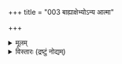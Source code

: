 +++
title = "003 बाह्याक्षेभ्योऽन्य आत्मा"

+++
<details><summary>मूलम्</summary>

बाह्याक्षेभ्योऽन्य आत्मा तदखिलविषयप्रत्यभिज्ञातुरैक्यात् कर्तुः स्मृत्यादिकार्ये करणमिति मनो मानसिद्धं ततोऽन्यत् ।  
प्राणास्सङ्घातरूपा वपुरुदितनयान्न ध्रुवं चेतयन्ते ज्ञानं च ज्ञातृधर्मः क्षणिकमपि च वस्तेन नास्याऽऽत्मभावः ॥ ३ ॥
</details>

<details><summary>विस्तारः (द्रष्टुं नोद्यम्)</summary>

सन्त्यन्येऽपि पक्षाः  
शरीरात्मवादिनाम् इव  
इन्द्रियाद्य्-आत्म-वादिनाम् अपि ।  
'देहेन्द्रियमनः प्राणधीभ्योऽन्यः ' इति ह्य् आचार्याः ।  
देहातिरिक्तत्वं च साधितम् ।  
'अहं पश्यामि' 'अहं शृणोमि' इत्यादि-प्रतीति-स्वारस्यात्  
इन्द्रियस्य अहम्-अर्थत्व-प्रतीत्या इन्द्रियाण्य् एवात्मेति,  
देहात्मवाद-निराकरणानन्तरम् इन्द्रियात्मवादं निराकरोति- **बाह्येत्यादि** ।  

इन्द्रियेष्व् अपि **मनः** आन्तरम् ।  
चक्षुरादि बाह्यं तु तद्-अपेक्षया प्रसिद्धतरम् ।  
अतः प्रथममस्य वर्णनम्। 

[[135]]

**बाह्याक्षेभ्यः** =बाह्येन्द्रियेभ्यः चक्षुरादिभ्यः  
**आत्मा** = अहम्-अर्थः **अन्यः** = अतिरिक्तः ।  
कुतः ? इत्यत्र  
'दर्शन-स्पर्शनाभ्याम् एकार्थ-ग्रहणात्' (न्या. सू. 3-1-1) इति पारमर्षं वचः स्मरन्नाह -  
**तद्-अखिल-विषय-प्रत्यभिज्ञातुः** = **तेषाम्** = इन्द्रियाणाम् अखिलाः ये विषयाः रूपरसगन्धस्पर्शशब्दाः, तेषां प्रत्यभिज्ञातुः प्रतिसन्धातुः **ऐक्यात्** =एकत्वात् ।  
अस्ति हि 'योऽहमपश्यं पूर्वम् यम्, सोऽहमद्य तं स्पृशामि' इति द्रष्टुः स्प्रष्टुश् च ऐक्यानुसन्धानम् ।  
द्रष्टृ चक्षुरिन्द्रियम्, स्पष्टृ तु त्वगिन्द्रियम् ।  
उभयोर् ऐक्यासंभवात्, उभयातिरिक्त एव कश्चित् एकः द्रष्टा च स्प्रष्टा च भवति ।  
'यस्य गन्धम् अजिघ्रम्, तद् इदं कुसुमं पश्यामि' इति अस्ति पञ्चानाम् अपीन्द्रियाणां परस्परं **प्रत्यभिज्ञा** ।  
अतः इन्द्रियातिरिक्त एवात्मा । 

'अहं पश्यामि' ' अहं जिघ्रेमि' इत्यादयस्तु, चैतन्याभिव्यक्ति-सहकारित्व-प्रयुक्तत्वाद् औपचारिका  
नार्थसाधनक्षमा इत्य्-आदिकम् अग्रे व्यक्ती-भविष्यति ।  
अतः इन्द्रियातिरिक्तत्वं आत्मनः सिद्धम् ।  

'प्रत्येकं चेतनत्वे बहुरिह कलहो वीतरागो न जातः' इत्येतद् दूषणम् अत्राप्य् ऊह्यम् ॥

‘अहमाददे' ‘अहं वाच्मि' इत्यादिव्यवहारात् कर्मेन्द्रियाणाम् अप्य् अहम्-अर्थत्व-निराकरणम् अत्र विवक्षितम् इत्यभिप्रायेण ‘बाह्याक्ष'पदम् ।  
'प्रत्यभिज्ञातुरैक्यात्' इति हेतुः समानो ज्ञानकर्मेन्द्रिययोः ।  
' योऽहं तत्रा- गच्छम्, स एवाहमिदमाददे' इति गन्तुरादातुश्चैक्यप्रत्यभिज्ञायास्सत्त्वात् ।  
अतः कर्मेन्द्रियाणाम् अनेकानाम् आत्मत्वासंभवः,  
ज्ञानेन्द्रिय-न्यायेनैव सिद्ध्यतीत्य् अभिप्रायेण पृथग्-अनुक्तिः ।  
एवं 'प्रत्येकं चेतनत्वे बहुरिह कलहः' इत्यादिन्यायो ऽत्रापि समानः ॥

अस्तु तर्हि मन एवाहम्-अर्थः,  
'अहं स्मरामि' 'अहं मन्ये' इत्यादौ  
मनस एव कर्तृत्वं भाति,  
तस्य एकत्वात् स्थिरत्वाच् च  
पूर्वोक्त-दोषाणां परिहारात् इत्यत्राह - **कर्तुर्**-इत्यादि ।  

मनः अस्तीत्य्-अत्र न हि प्रत्यक्षं प्रमाणम्,  
अतीन्द्रियं हि मनः ।  
रूपादि-साक्षात्कार-करणतया यथा चक्षुरादि-सिद्धिः,  
तथा स्मृत्यादि-करणतया मनसः सिद्धिः ।  
तथा च स्मृतेः करणतयैव मनसः सिद्ध्या,  
**स्मर्ता** = स्मृतिकर्ता अन्यः वर्तत एवेति, स एवात्मा;  
न तु करणतया सिद्धं मनः ।  
**कर्तुः** = स्मरणकर्तुः = स्मृत्यादिकार्ये;  
आदिपदेन सुख-दुःखाद्यनुभव-ग्रहणम् ।  
एवञ् च स्मृति-सुखादि-साक्षात्कार-करणतया  
मनः **मानसिद्धम्** = अनुमान-रूप-प्रमाण-सिद्धम् ।  
एवञ्च मनस्-साधन-काल एव  
**स्मृतिकर्ता** = स्मर्ता आत्मा सिद्ध एवेत्य् अतोऽपि मनः न आत्मा ।  
अत एव ‘स्वयम् एवात्मनात्मानं वेत्थ त्वम् ' ( गी. 10-15 ) इतिवद्-एकस्यैव कर्तृत्व-करणत्वे भवेताम् इत्य्-अस्य नावकाशः -  
मनस्-साधन-काल एवात्मनस् सिद्धत्वेन  
धर्मि-ग्राहक-प्रमाण-विरोधापत्तेः ।  
' अहं मन्ये' इत्यादिकं तु पूर्ववद् औपचारिकम्,  
'मनसा स्मरामि' इत्यपि - प्रयोगाच् च । 

ननु 

> अतीन्द्रियवस्तु-सद्-भावे श्रुतिर् एव प्रमाणं प्रदर्शितं पूर्वम् (जड. श्लो. 11 ) । 
अत्र तु स्मृत्यादि-करणतया मनसः सिद्धिर् इति  
कथम् उच्यत 

इति चेत्, सत्यम्;  
परमतानुरोधेन, प्रमाण-संप्लव-वादाद् वा तथोक्तिर् इति विभाव्यम् ॥

> मनसः आत्मत्वे निरस्ते,  
ततोऽपि पराः प्राणाः आत्मा भवन्तु,  
सुषुप्तौ मनस उपरतावपि प्राणानाम् अनुपरतेः ।  
मरणानन्तरं ' जीवो गतः' इति स्थाने 'प्राणा गताः' इति व्यवहरन्ति ।  
जीव-शब्दो ऽपि  
'जीव प्राण-धारणे' इति धातोर् निष्पन्नः  
जीव-प्राणयोर् निकट संबन्धं वक्ति ।  
'प्राणो हि पिता प्राणो माता' (छां. 7- 15- 1) इति जीव-वाचि-पित्रादि-शब्दैः समानाधिकरणतया प्राणशब्दो निर्दिश्यते ।  
अतः प्राण एवास्तु आत्मा,

इति चेत् — **सङ्घातरूपाः प्राणाः**,  
**वपुर्-उदितनयात्** = वपुषि शरीरे उदितः यः **नयः** = न्यायः -  
' प्रत्येकं चेतनत्वे बहुरिह कलहो वीतरागो न जातः' इत्युक्तः,  
तादृशन्यायात्  
**ध्रुवम्** = दृढम् अथवा सर्वथा  
**न चेतयन्ते** = चैतन्याश्रया न भवन्ति, चेतना न भवन्तीति भावः ।  

प्राणशब्द एक-वचनान्तः मुख्य-प्राण-मात्र-वाची ।  
तस्य वृत्तयः पञ्च ।  
एतद्दृष्ट्या तु नित्यं बहुवचनान्तः प्राणशब्दः ।  
प्राण-वृत्त्य्-अन्तर्गतोऽपि कश्चित् प्राणो वर्तते,  
'हृदि प्राणो गुदेऽपानः' इत्यादिप्रमाणात् ।  
अतश्च प्राणशब्दो मुख्यप्राणमात्रवाची कश्चित्,  
अन्यच् च तद्-वृत्ति-वाचीति मन्तव्यम् ।  
प्रकृते पञ्चप्राणानामात्मत्वं निराक्रियते ।  
'पुंसि भूम्न्य् असवः प्राणाः ' 'हृदि प्राणः ' इति कोशो द्रष्टव्यः ।  

प्राणानां प्रत्येकं चैतन्यम्, उत समुदाये ?  
द्वेधाप्यसंभवः पूर्वोक्तन्यायेन (पुट- 1) बोध्य इत्यर्थः ।  
'जीव' धातुः जीवप्राणयोर्निकटसंबन्धं वक्ति, न त्वभेदम् । 'जीवो गतः' इति स्थाने 'प्राणो गतः ' इत्युक्तिरपि जीवप्राणयोरत्यन्तनिकटसंबन्धमूला । संसार्यात्मनस्सकलव्यापारस्यापि प्राणाधीनत्वात् 'प्राणस्येदं वशे सर्वम्' (प्रश्न. 2-13 ) इत्यादिश्रुत्या च तद्दृढीकरणात् 'प्राणो हि पिता' इत्यादिनिर्देशः । ' प्राणी' इति वक्तव्ये प्राधान्यात् ‘प्राणः' इति निर्देशः । अन्यथा हि केवलप्राणस्य जडत्वात् प्राणोपासकस्येतरसर्व- श्रेष्ठत्वकथनं विरुद्ध्येत । अतः प्राणा अपि न जीवाः ॥

ननु "मुख्यप्राणस्यैकत्वात् उक्तदोषासंभवात्  
स एवास्त्वात्मे"ति चेत्,  
तादृश-प्राणस्य लोकतो ऽसिद्धेः, श्रुत्यैव सिद्धेः,  
श्रुत्यैव च प्राणानित्यतायाः, जीव-नित्यतायाश् च कथनात्  
मुख्यप्राणोऽपि नात्मा । 

जीव-दृष्ट्या प्राणस्य स्थानं महद् इति दृष्ट्यैव  
मन-आत्मवादानन्तरं प्राणात्मवाद-विचारः कृतः ।  
वस्तु-स्वरूप-दृष्ट्या तु प्राणापेक्षया मनः उपरितनं तत्त्वम् । मनो ह्य् आहङ्कारिकम् । प्राणास्तु वायुविशेषरूपाः, अत एव भौतिकाः ।  
विचारितं चेदं पूर्वसर एव ( श्लो. 43 ) ।  
एवं सत्य् अपि जीवोपकार-दृष्ट्या प्राणो मनोऽपेक्षयापि उपरितनः,  
'मनः प्राणे' इति हि मरणकाले मन-उत्क्रान्त्य्-अनन्तरम् एव प्राणोत्क्रान्ति-श्रवणात् ।  
तत्त्वोत्पत्ति-दृष्ट्या तु प्राणाद् ऊर्ध्वं मनः ।  
एतद्-दृष्ट्या प्राणमय-कोशानन्तरम् एव मनोमय-कोश उक्तस् तैत्तिरीयके ॥

प्राणात्मवादापेक्षया परो विज्ञानात्मवादः ।  
पुरुषे मृते ' जीवो निर्गतः ' 'प्राणो निर्गतः' इतिवत् 'ज्ञानं नष्टम्' इत्य् अप्य् अस्ति लोकव्यवहारः ।  
अतः ज्ञानम् एवात्मा इति सांख्याः,  
बौद्धैकदेशि-विज्ञान-वादिनः, ब्रह्म-विवर्त-वादिनश् च ।  
एतन्-मत-त्रयम् अपि एकयैव युक्त्या निराकरोति -  
ज्ञानं चेत्यादि । 

**ज्ञानं च** = ज्ञानं तु **ज्ञातृ-धर्मः** = ज्ञातुः आत्मनः धर्मः ।  
तेन **अस्य** = ज्ञानस्य **आत्मभावः** = आत्मत्वम् न ।  
बौद्धमतेऽधिक-दूषणम् - **अपि च वः क्षणिकम् अपि** इति ।  
क्षणिकात्मवादिनः किल ते ।  
एतेषाम् एव 'योगाचाराः' इत्य्-अपि प्रथा ।  
शरीरस्य क्षणिकस्यात्मत्वे, बाल्ये विलोकितस्य,  
तद्-अनन्तरं स्मरणानुपपत्त्यादिकम् अत्रापि समानम् इति भावः ।  

ज्ञानं किल 'जानामि' इति धात्व्-अर्थतया प्रतीयते । धात्वर्थश् च क्रिया-विशेषः ।  
क्रिया च कर्तुः धर्मः ।  
' अहं करोमि ' ' अहं जानामि' इति खलु व्यवहारः ।  
अत्र 'अहम्' इत्य् अन्यः शब्दः, 'जानामी' ति चान्यः शब्दः ।

[[137]]



' जानामि' इति धात्वर्थस्याश्रयतया प्रतीयमानः अहम्पदार्थः खलु आत्मा । ज्ञातुः अहमर्थस्यात्मनो धर्मः ज्ञानम् । अतः ज्ञानात्मवादोऽपि न प्रामाणिकः, किन्तु ज्ञात्रात्मवाद एव प्रामाणिकः ॥

ननु 

> सिद्धान्ते आत्मनः ज्ञान-रूपत्वाङ्गीकारात्,  
ज्ञान-पदेन निर्देशः आवश्यक एवेति,  
कथं तन्निरास 

इति चेत्, तत्त्वं न जानाति भवान् ।  
आत्मनः स्व-प्रकाशत्वात् 'ज्ञान-स्वरूपः' इत्युच्यते । 'ज्ञानम्' इति पदं तु धर्म-वाच्य् एव ।  
‘अहम्' इत्येव आत्म-वाची शब्दः ।  
अधिकम् अग्रे ( श्लो. 5) भविष्यति ॥


यद्य् अप्य् अत्र ज्ञानात्मवादः, विज्ञानात्मवादश् च नैकः ।  
सांख्याः, तदनुसारिणः वेदान्त्य्-एकदेशिनश् च ज्ञानात्म-वादिनः ।  
योगाचारास् तु विज्ञानात्म-वादिनः, न तु ज्ञानात्म-वादिनः ।  
जीवात्मा च विज्ञानात्मा ।  
'विज्ञानात्मा पुरुषः' (प्र.5-9)  
‘विज्ञानात्मा सह देवैश् च सर्वेः' ( प्र -11 ) इत्यादाव् इदं स्पष्टम् ।  
एतत् तत्त्वं समये व्यक्ती-भविष्यति ।  

ज्ञान-विज्ञान-पदयोः  
'ज्ञान-विज्ञान-तृप्तात्मा' (गी. 6 - 8 )  
'ज्ञानं विज्ञान-सहितम् ' ( गी. 9 - 1 )  
'ज्ञानं विज्ञानम् आस्तिक्यम्' (गी.18-42 )  
इत्यादावसकृत् सहप्रयोगात् पर्यायत्वं न भवति ।  

पद-द्वय-समभिव्याहारे तथात्वेऽपि,  
प्रत्येकं तयोः पदयोः नास्ति पर्यायत्वम् इति तु न वाच्यम्;  
अर्थ-भेद-ज्ञान-वतस् तत्-तद्-अर्थे व्यवस्थिततयैव  
पदस्य प्रयोक्तव्यत्वात् ,  
स्थूल-दृष्टि-व्यवहारस्यार्थसाधकत्वासंभवात्।   

अतश् चात्र ज्ञान-पद-प्रयोगो न युज्यत इव;  
तथापि बहुभिस् तथा व्यवहारात्  
तद्-अनुसारेणैवम् उक्तम् । 

एतेन  
'अस्तु तर्हि क्षणिक-विज्ञाने गौरवात् नित्य-विज्ञानम् एवात्मा' ( मु.प्रत्य.) इत्य्-आदिकम् अप्यापातत एव ।  
स्थूल-दृष्ट्या ऋत-सत्य-पदवत्  
ज्ञान-विज्ञान-पदे पर्यायतया प्रयुज्येते ।  
एतत्-प्रसिद्ध्य्-अनुरोधेनैवाचार्यैः नवीनानां रीतिर् अनुसृतेति द्रष्टव्यम् ।  

वस्तुतस् तु बौद्धा नैरात्म्य-वादिनः ।  
अतः 'विज्ञानात्म-वादी' इत्यपि न युक्तम्;  
किन्तु 'विज्ञान-वादी' इत्येव युक्तम् ।  

परं तु स्कन्ध-पञ्चकात्मनि जीवे  
विज्ञानस्याप्राधान्यात् 'विज्ञानात्म-वादी' इति नवीनानां क्वचिन् निर्देशः ॥

ननु केषाम् एते मतभेदाः ?  
चार्वाकाणाम् एवेति बहवः ।  

> 'शरीरस्य न चैतन्यं  
मृतेषु व्यभिचारतः।  
तथात्वं चेद् इन्द्रियाणाम्  
उपघाते कथं स्मृतिः ॥  
मनोऽपि न तथा ' (मुक्ता.) 

इत्य्-आदाव् अपि वर्णिता एते ।  
इन्द्रियादयः किलानुमान-गम्याः।  

तर्हि ‘प्रत्यक्षम् एकं प्रमाणम् इति चार्वाकाः' इति कथम्?  
चार्वाक-भेदा इत्य् अस्त्व् इत्यादि-कथनं बालिश-भाव-मूलम् ।  
एवं सति 

> 'असुराणां व्यामोहनार्थं सुरगुरुणा चार्वाक-मतम् उपदिष्टम्' 

इत्यादेस् तिलाञ्जलिर् एव ।  

किञ्च 'प्रत्यक्षमेव प्रमाणम्' इत्युक्त्वा  
'प्रत्यक्ष-सिद्धानि भूतानि चत्वार्येव सन्ति' इत्य् अप्य् उक्त्वा,  
'तेभ्यश् चैतन्यं किण्व+++(=yeast)++++आदिभ्यो मद-शक्तिवत्' इति कथने,  
चैतन्यस्य केन प्रमाणेन सिद्धिः ?  
इति प्रश्ने किमुत्तरम् ?  

न हि चैतन्यं चक्षुर्-आदिग्राह्यम् ।  
नापि मनो-ग्राह्यम्, मनस एव प्रत्यक्षेणासिद्धेः ।  
अतो विचारासहत्वात्, प्राचीनैर् अनुल्लेखाच् च  
'चार्वाक-दर्शनम्' पण्डित-कुल-कल्पना-मात्रम् ॥

इदम् अत्रावधेयम् -  
आत्मा नामाहम्-अर्थः ।  
अयम् एव प्रत्यग्-अर्थः ।  
'कश्चिद् धीरः प्रत्यग्-आत्मानम् ऐक्षत् (कठ. 2- 4- 1) इति श्रुतिरपि ।  
तथाच 'अहम्' इति प्रतीतिर् यत्र यत्र भवति,  
तस्य सर्वास्याप्य् आत्मत्वं प्रसज्यत एव ।  

तत्र प्रथमं स्थूले शरीरे 'अहम्' इति प्रत्यक्त्वं सर्वानुभव-सिद्धम् ।  
अत आत्मवादस्यात्रैवोपक्रमः।  
अत एव 

> 'विज्ञान-घन एवैतेभ्यो भूतेभ्यस्  
> समुत्थाय तान्य् एवानु विनश्यति'  
> (बृ. 4-4-12 ) 

इति याज्ञवल्क्येनोपदेशे,  

> 'अत्रैव मा भगवान् अमूम् उहन्  
न प्रेत्य संज्ञास्तीति' 

इति मैत्रेय्या स्वस्य मोहे कथितेऽपि, याज्ञवल्क्यः 

> 'न वा अरे अहं मोहं ब्रवीम्य्  
अलं वा अर इदं विज्ञानाय' 

इति प्रत्युवाच सः ।  
अध्यात्मविज्ञानस्येदं प्रथमसोपान-रूपम् इत्य् आशयः ।  

एतद् विवरण-रूपम् एवान्न-मय--प्राण-मय--मनो-मय--विज्ञान-मयानन्दमयात्म-वादास् तैत्तिरीयक-वर्णिताः ।  
अस्य साधन-वर्णन-रूपा भृगुवल्ली ।  
एवं 

> ‘स वा अयमात्मा ब्रह्म विज्ञानमयो मनोमयः प्राणमयः' (बृ. 6-4-5) 

इत्याद्यपि द्रष्टव्यम् । एवं मधुविद्यायां 

> ‘यश् चायम् अध्यात्मं शारीरः’(बृ. 4-5-1) 

इत्याद्य् आरभ्य 'यश् चायम् अध्यात्मं मानुषः' (13) इत्य्-आद्य् अपि द्रष्टव्यम् ॥

> आसीद् ऐन्धनिकः कश्चित्  
जीवन् कष्टेन दुर्भगः ।  
एधेभ्यस् स ययौ जातु  
वन-प्रान्तं समीप-गम् ॥  
तत्रागतस् तदा साधुः  
कश्चित्तं दययाब्रवीत् ।  
किम् अत्र क्लिश्यसे गच्छ  
वनान्तर् इति चाब्रवीत् ॥  
सोऽपि गत्वा वनस्यान्तर्  
अपश्यच्चन्दनद्रुमान् ।  
विस्मितस्स तु तत्काष्ठान्  
विक्रीय सुखितोऽभवत् ॥  
>
> पुनः कदाचित्तं साधुः  
गन्तुं प्राहाग्रतोऽपि सः ।  
सोऽपि गत्वा ततोऽप्यन्तस्  
त्वपश्यद् राजताश् शिलाः ॥  
ता आदाय तु दीनस्सः  
क्रमशो धनिकोऽभवत् ।  
>
> पुनरप्याह तं साधुस्  
ततोऽन्तर् गन्तुम् अग्रतः ॥  
सोऽपि गत्वा ततस् तत्र  
सुवर्ण-शकलान् बहून् ।  
दृष्ट्वानीय प्रमुदितस्  
ततोऽपि धनिकोऽभवत् । 
> 
> पुनरप्याह तं साधुस्  
ततोऽन्तर् गन्तुमग्रतः ।  
सोऽपि गत्वा ततस्तत्र  
वज्रवैडूर्यकान् बहून् ।  
निधीन् अनन्तान् संप्राप्य  
नित्यानन्दयुतोऽभवत् ।  
> 
> एवं हि वर्ततेऽध्यात्म-  
रहस्यं गहनं क्रमात् ॥  
भूतात्मानम् उपक्रम्या-  
ऽऽपरमात्मानमेव च ।  
सर्वं स एव सर्वात्मा  
भाति सर्वत्र सर्वदा ॥

तथा हि श्रुतिस्मृतयः - 

> 'सर्वं तं परादाद्यो ऽन्यत्रात्मनस् सर्वं वेद' (बृ.4-4-6, 6-5-7),  
'पुरुषे त्वाविस्तराम् आत्मा' (ऐ.ब्रा.)  
'स वा एष पुरुषः पञ्चधा पञ्चात्मा,  
येन सर्वमिदं प्रोतम्' (म. ना. 50),  
'भूतात्मा चेन्द्रियात्मा च बुद्ध्यात्मा च तथा भवान् । जीवात्मा परमात्मा च त्वमेवं पञ्चधा स्थितः ॥', 'एको विष्णुर्महद्भूतं पृथग्भूतान्यनेकशः । त्रीन् लोकान् व्याप्य भूतात्मा भुङ्गे विश्वभुगव्ययः' 'एकत्वे सति नानात्वं नानात्वे सति चैकता । अचिन्त्यं ब्रह्मणो रूपं कस्तद्वेदितुमर्हति ॥ 

इत्याद्याः । 

> 'वस्तुतस्त्विदं सर्वं क्षीरे सर्पिरिवार्पितम्' (श्वे.1-16) 

इत्युक्तरित्यनुसारितैत्तिरीयपञ्चकोशमूलम् । 

श्रीभाष्यकारा अपि संसार्यात्मनो भूत-मयत्वं वदन्तीत्यप्यवधेयम्  (ब्र.सू.4-2-5)॥

शिष्टं सर्वं बुद्धिमद्भिस्  
स्वयम् ऊह्यं ततोऽथवा ।  
सेव्यास् सन्तो मार्गयित्वा  
सत्सङ्गस् सर्वभेषजम् ॥ ३ ॥
</details>
